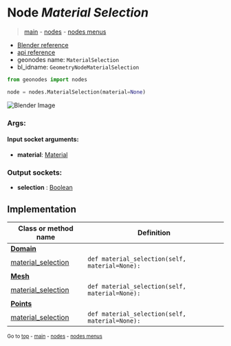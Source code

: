 # Node *Material Selection*

> [main](../index.md) - [nodes](nodes.md) - [nodes menus](nodes_menus.md)

- [Blender reference](https://docs.blender.org/manual/en/latest/modeling/geometry_nodes/material/material_selection.html)
- [api reference](https://docs.blender.org/api/current/bpy.types.GeometryNodeMaterialSelection.html)
- geonodes name: `MaterialSelection`
- bl_idname: `GeometryNodeMaterialSelection`

```python
from geonodes import nodes

node = nodes.MaterialSelection(material=None)
```

![Blender Image](https://docs.blender.org/manual/en/latest/_images/node-types_GeometryNodeMaterialSelection.webp)

### Args:

#### Input socket arguments:

- **material**: [Material](Material.md)

### Output sockets:

- **selection** : [Boolean](Boolean.md)

## Implementation

| Class or method name | Definition |
|----------------------|------------|
| **[Domain](Domain.md)** |
| [material_selection](Domain.md#material_selection) | `def material_selection(self, material=None):` |
| **[Mesh](Mesh.md)** |
| [material_selection](Mesh.md#material_selection) | `def material_selection(self, material=None):` |
| **[Points](Points.md)** |
| [material_selection](Points.md#material_selection) | `def material_selection(self, material=None):` |

<sub>Go to [top](#node-Material-Selection) - [main](../index.md) - [nodes](nodes.md) - [nodes menus](nodes_menus.md)</sub>

